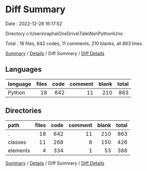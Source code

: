 # Diff Summary

Date : 2022-12-28 16:17:52

Directory c:\\Users\\rapha\\OneDrive\\Tale\\Nsi\\Python\\Uno

Total : 18 files,  642 codes, 11 comments, 210 blanks, all 863 lines

[Summary](results.md) / [Details](details.md) / Diff Summary / [Diff Details](diff-details.md)

## Languages
| language | files | code | comment | blank | total |
| :--- | ---: | ---: | ---: | ---: | ---: |
| Python | 18 | 642 | 11 | 210 | 863 |

## Directories
| path | files | code | comment | blank | total |
| :--- | ---: | ---: | ---: | ---: | ---: |
| . | 18 | 642 | 11 | 210 | 863 |
| classes | 11 | 268 | 8 | 150 | 426 |
| elements | 4 | 334 | 1 | 53 | 388 |

[Summary](results.md) / [Details](details.md) / Diff Summary / [Diff Details](diff-details.md)
